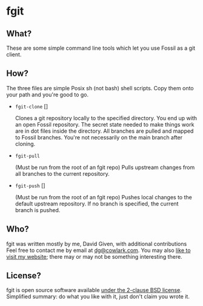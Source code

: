 fgit
====


What?
-----

These are some simple command line tools which let you use Fossil as a git client.


How?
----

The three files are simple Posix sh (not bash) shell scripts. Copy them onto
your path and you're good to go.

  - `fgit-clone` <url> [<directory>]

	Clones a git repository locally to the specified directory. You end up with
	an open Fossil repository. The secret state needed to make things work are
	in dot files inside the directory. All branches are pulled and mapped to
	Fossil branches. You're not necessarily on the main branch after cloning.

  - `fgit-pull`

	(Must be run from the root of an fgit repo) Pulls upstream changes from all
	branches to the current repository.

  - `fgit-push` [<branch>]

	(Must be run from the root of an fgit repo) Pushes local changes to the
	default upstream repository. If no branch is specified, the current branch
	is pushed.


Who?
----

fgit was written mostly by me, David Given, with additional contributions Feel
free to contact me by email at [dg@cowlark.com](mailto:dg@cowlark.com). You may
also [like to visit my website](http://cowlark.com); there may or may not be
something interesting there.


License?
--------

fgit is open source software available [under the 2-clause BSD
license](https://github.com/davidgiven/fgit/blob/master/COPYING).  Simplified
summary: do what you like with it, just don't claim you wrote it.


